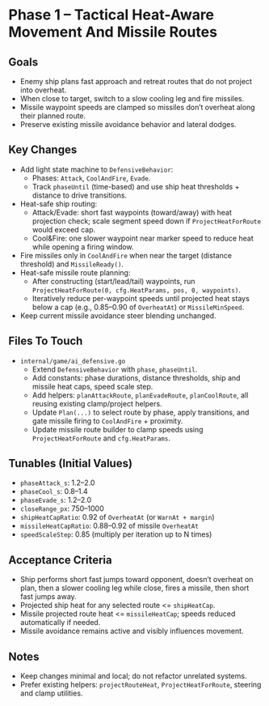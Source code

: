 Phase 1 – Tactical Heat-Aware Movement And Missile Routes
=========================================================

Goals
-----
- Enemy ship plans fast approach and retreat routes that do not project into overheat.
- When close to target, switch to a slow cooling leg and fire missiles.
- Missile waypoint speeds are clamped so missiles don’t overheat along their planned route.
- Preserve existing missile avoidance behavior and lateral dodges.

Key Changes
-----------
- Add light state machine to `DefensiveBehavior`:
  - Phases: `Attack`, `CoolAndFire`, `Evade`.
  - Track `phaseUntil` (time-based) and use ship heat thresholds + distance to drive transitions.
- Heat-safe ship routing:
  - Attack/Evade: short fast waypoints (toward/away) with heat projection check; scale segment speed down if `ProjectHeatForRoute` would exceed cap.
  - Cool&Fire: one slower waypoint near marker speed to reduce heat while opening a firing window.
- Fire missiles only in `CoolAndFire` when near the target (distance threshold) and `MissileReady()`.
- Heat-safe missile route planning:
  - After constructing (start/lead/tail) waypoints, run `ProjectHeatForRoute(0, cfg.HeatParams, pos, 0, waypoints)`.
  - Iteratively reduce per-waypoint speeds until projected heat stays below a cap (e.g., 0.85–0.90 of `OverheatAt`) or `MissileMinSpeed`.
- Keep current missile avoidance steer blending unchanged.

Files To Touch
--------------
- `internal/game/ai_defensive.go`
  - Extend `DefensiveBehavior` with `phase`, `phaseUntil`.
  - Add constants: phase durations, distance thresholds, ship and missile heat caps, speed scale step.
  - Add helpers: `planAttackRoute`, `planEvadeRoute`, `planCoolRoute`, all reusing existing clamp/project helpers.
  - Update `Plan(...)` to select route by phase, apply transitions, and gate missile firing to `CoolAndFire` + proximity.
  - Update missile route builder to clamp speeds using `ProjectHeatForRoute` and `cfg.HeatParams`.

Tunables (Initial Values)
------------------------
- `phaseAttack_s`: 1.2–2.0
- `phaseCool_s`: 0.8–1.4
- `phaseEvade_s`: 1.2–2.0
- `closeRange_px`: 750–1000
- `shipHeatCapRatio`: 0.92 of `OverheatAt` (or `WarnAt + margin`)
- `missileHeatCapRatio`: 0.88–0.92 of missile `OverheatAt`
- `speedScaleStep`: 0.85 (multiply per iteration up to N times)

Acceptance Criteria
-------------------
- Ship performs short fast jumps toward opponent, doesn’t overheat on plan, then a slower cooling leg while close, fires a missile, then short fast jumps away.
- Projected ship heat for any selected route <= `shipHeatCap`.
- Missile projected route heat <= `missileHeatCap`; speeds reduced automatically if needed.
- Missile avoidance remains active and visibly influences movement.

Notes
-----
- Keep changes minimal and local; do not refactor unrelated systems.
- Prefer existing helpers: `projectRouteHeat`, `ProjectHeatForRoute`, steering and clamp utilities.

